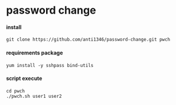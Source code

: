 # password change

#### install
```
git clone https://github.com/anti1346/password-change.git pwch
```

#### requirements package
```
yum install -y sshpass bind-utils
```

#### script execute
```
cd pwch
./pwch.sh user1 user2
```
